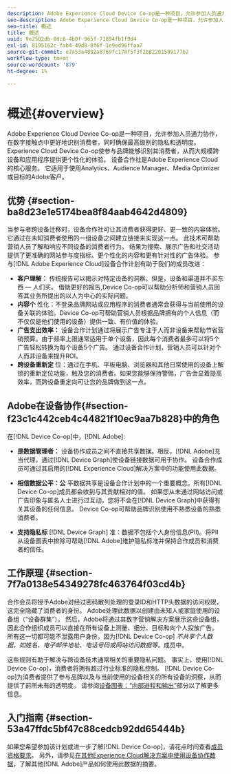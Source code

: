 ```yaml
---
description: Adobe Experience Cloud Device Co-op是一种项目，允许参加人员通力协作，在数字接触点中更好地识别消费者，同时确保最高级别的隐私和透明度。 Experience Cloud Device Co-op使参与品牌能够识别其消费者，从而大规模跨设备和应用程序提供更个性化的体验。 设备合作社是Adobe Experience Cloud的核心服务。 它适用于使用Analytics、Audience Manager、Media Optimizer或目标的Adobe客户。
seo-description: Adobe Experience Cloud Device Co-op是一种项目，允许参加人员通力协作，在数字接触点中更好地识别消费者，同时确保最高级别的隐私和透明度。 Experience Cloud Device Co-op使参与品牌能够识别其消费者，从而大规模跨设备和应用程序提供更个性化的体验。 设备合作社是Adobe Experience Cloud的核心服务。 它适用于使用Analytics、Audience Manager、Media Optimizer或目标的Adobe客户。
seo-title: 概述
title: 概述
uuid: 9e2502db-0dc6-4b0f-965f-71894fb1f9d4
exl-id: 8195162c-fab4-49d8-8f6f-1e9ed96ffaa7
source-git-commit: e7a53a4892a8769fc178f5f3f2b82201589177b2
workflow-type: tm+mt
source-wordcount: '879'
ht-degree: 1%

---
```


# 概述{#overview}

Adobe Experience Cloud Device Co-op是一种项目，允许参加人员通力协作，在数字接触点中更好地识别消费者，同时确保最高级别的隐私和透明度。 Experience Cloud Device Co-op使参与品牌能够识别其消费者，从而大规模跨设备和应用程序提供更个性化的体验。 设备合作社是Adobe Experience Cloud的核心服务。 它适用于使用Analytics、Audience Manager、Media Optimizer或目标的Adobe客户。

## 优势 {#section-ba8d23e1e5174bea8f84aab4642d4809}

当参与者跨设备迁移时，设备合作社可让其消费者获得更好、更一致的内容体验。 它通过在未知消费者使用的一组设备之间建立链接来实现这一点。 此技术可帮助营销人员了解和响应不同设备的消费者行为。 结果为搜索、展示广告和社交活动提供了更准确的网站参与度指标、更个性化的内容和更有针对性的广告体验。 参与[!DNL Adobe Experience Cloud]设备合作计划有助于我们的成员改进：

* **客户理解：** 传统报告可以揭示对特定设备的洞察。但是，设备和渠道并不买东西 — 人们买。 借助更好的报告,Device Co-op可以帮助分析师和营销人员回答其业务所提出的以人为中心的实际问题。
* **内容个** 性化：不登录品牌网站或应用程序的消费者通常会获得与当前使用的设备关联的体验。Device Co-op可帮助营销人员根据品牌拥有的个人信息（而不仅仅是他们使用的设备）提供一致、有价值的体验。
* **广告支出效率：** 设备合作计划通过将展示广告专注于人而非设备来帮助节省营销预算。由于频率上限通常适用于单个设备，因此每个消费者最多可以将5个广告轻松转换为每个设备5个广告。 通过设备合作计划，营销人员可以针对个人而非设备来提升ROI。
* **跨设备重新定** 位：通过在手机、平板电脑、浏览器和其他日常使用的设备上解锁的重新定位功能，触及您的消费者。如果您能够保持警惕，广告会显着提高效率，而跨设备重定向可让您的品牌做到这一点。

<!--
we may not want to share info in this with customers who have not signed. Also, removed directory from S3.
<p>Download our white-paper, <a href="https://marketing-stage.adobe.com/resources/help/en_US/mcdc/downloads/what_to_expect.pdf" format="https" scope="external"> What to Expect from the Device Co-op</a> for more information. </p>
-->

## Adobe在设备协作{#section-f23c1c442ceb4c44821f10ec9aa7b828}中的角色

在[!DNL Device Co-op]中，[!DNL Adobe]:

* **是数据管理者：** 设备协作成员之间不直接共享数据。相反，[!DNL Adobe]充当代理，通过[!DNL Device Graph]使设备链接数据可用于协作。 设备合作成员可通过其启用的[!DNL Experience Cloud]解决方案中的功能使用此数据。

* **相信数据公平：公** 平数据共享是设备合作计划中的一个重要概念。所有[!DNL Device Co-op]成员都会收到与其贡献相对的值。 如果您从未通过网站访问或广告印象与匿名人士进行过互动，您将不会在[!DNL Device Graph]中获得有关其设备的任何信息。 Device Co-op可帮助品牌识别使用不熟悉设备的熟悉消费者。

* **支持隐私标** [!DNL Device Graph] 准：数据不包括个人身份信息(PII)。将PII从设备图表中排除可帮助[!DNL Adobe]维护隐私标准并保持合作成员和消费者的信任。

## 工作原理 {#section-7f7a0138e54349278fc463764f03cd4b}

合作会员将授予Adobe对经过密码散列处理的登录ID和HTTP头数据的访问权限，这完全隐藏了消费者的身份。 Adobe处理此数据以创建由未知人或家庭使用的设备组（“设备群集”）。 然后，Adobe将通过其数字营销解决方案展示这些设备组，因此合作组织成员可以直接在所有设备上测量、细分、目标和向个人投放广告。 所有这一切都可能不泄露用户身份，因为[!DNL Device Co-op] *不共享个人数据，如姓名、电子邮件地址、电话号码或网站访问数据等。*&#x200B;成员中。

这些规则有助于解决与跨设备技术通常相关的重要隐私问题。 事实上，使用[!DNL Device Co-op]，消费者将拥有超过行业标准的隐私控制。 [!DNL Device Co-op]为消费者提供了参与品牌以及与当前使用的设备相关的所有设备的洞察，从而提供了前所未有的透明度。 请参阅[设备图表：“内部进程和输出”](../processes/links.md#concept-e9526af3476b478aab7c57b9ed0bab7c)部分以了解更多信息。

## 入门指南 {#section-53a47ffdc5bf47c88cedcb92dd65444b}

如果您希望参加该计划或进一步了解[!DNL Device Co-op]，请花点时间查看[成员资格要求](../about/requirements.md#concept-31d3d165d22546afbedf023d32ad3a43)。 另外，请参见[在其他Experience Cloud解决方案中使用设备协作数据](../other-solutions/other-solutions.md#concept-46278a50cfca4e1ab83a3b35077a585f)，了解其他[!DNL Adobe]产品如何使用此数据的摘要。
